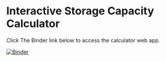 # Interactive Storage Capacity Calculator

Click The Binder link below to access the calculator web app. 

[![Binder](https://mybinder.org/badge_logo.svg)](https://mybinder.org/v2/gh/caf3676/SURI.github.io/HEAD?labpath=Interactive%20Storage%20Capacity%20Binder.ipynb)
